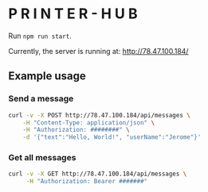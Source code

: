 # P R I N T E R - H U B

Run `npm run start`.

Currently, the server is running at: http://78.47.100.184/

## Example usage

### Send a message

```bash
curl -v -X POST http://78.47.100.184/api/messages \
    -H "Content-Type: application/json" \
    -H "Authorization: ########" \
    -d '{"text":"Hello, World!", "userName":"Jerome"}'
```

### Get all messages

```bash
curl -v -X GET http://78.47.100.184/api/messages \
     -H "Authorization: Bearer #######"
```

